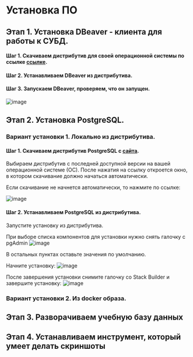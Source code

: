 # Установка ПО

## Этап 1. Установка DBeaver - клиента для работы к СУБД.

#### Шаг 1. Скачиваем дистрибутив для своей операционной системы по ссылке [ссылке](https://dbeaver.io/download/).
#### Шаг 2. Устанавливаем DBeaver из дистрибутива.
#### Шаг 3. Запускаем DBeaver, проверяем, что он запущен.
![image](https://github.com/user-attachments/assets/77e22364-56cd-4ca2-bce5-00c0a8872031)

## Этап 2. Установка PostgreSQL.

### Вариант установки 1. Локально из дистрибутива.

#### Шаг 1. Скачиваем дистрибутив PostgreSQL с [сайта](https://www.enterprisedb.com/downloads/postgres-postgresql-downloads).
Выбираем дистрибутив c последней доступной версии на вашей операционной системе (ОС).
После нажатия на ссылку откроется окно, в котором скачивание должно начаться автоматически.

Если скачивание не начнется автоматически, то нажмите по ссылке:

![image](https://github.com/amelinvladimir/sql_course/assets/8919281/59580112-75b4-40b0-a86e-a0378fc48845)

#### Шаг 2. Устанавливаем PostgreSQL из дистрибутива.
Запустите установку из дистрибутива.

При выборе списка компонентов для установки нужно снять галочку с pgAdmin
![image](https://github.com/amelinvladimir/sql_course/assets/8919281/09cdaeea-b35e-4dd1-8f21-cb69cd8925e6)

В остальных пунктах оставьте значения по умолчанию.

Начните установку:
![image](https://github.com/user-attachments/assets/b0f74fee-49a8-4050-af0e-ae0eee935287)

После завершения установки снимите галочку со Stack Builder и завершите установку:
![image](https://github.com/user-attachments/assets/2752e447-9632-42f3-a26f-05bb26aa50c9)


### Вариант установки 2. Из docker образа.

## Этап 3. Разворачиваем учебную базу данных

## Этап 4. Устанавливаем инструмент, который умеет делать скриншоты
